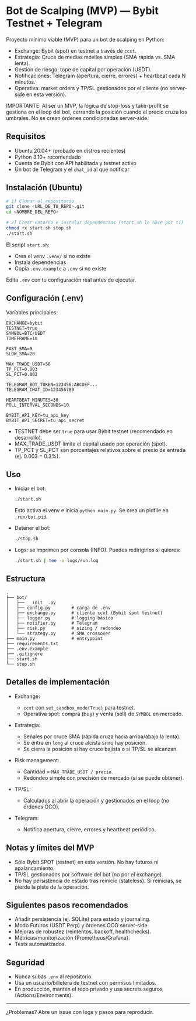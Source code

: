 # Bot de Scalping (MVP) — Bybit Testnet + Telegram

Proyecto mínimo viable (MVP) para un bot de scalping en Python:
- Exchange: Bybit (spot) en testnet a través de `ccxt`.
- Estrategia: Cruce de medias móviles simples (SMA rápida vs. SMA lenta).
- Gestión de riesgo: tope de capital por operación (USDT).
- Notificaciones: Telegram (apertura, cierre, errores) + heartbeat cada N minutos.
- Operativa: market orders y TP/SL gestionados por el cliente (no server-side en esta versión).

IMPORTANTE: Al ser un MVP, la lógica de stop-loss y take-profit se gestiona en el loop del bot, cerrando la posición cuando el precio cruza los umbrales. No se crean órdenes condicionadas server-side.

## Requisitos

- Ubuntu 20.04+ (probado en distros recientes)
- Python 3.10+ recomendado
- Cuenta de Bybit con API habilitada y testnet activo
- Un bot de Telegram y el `chat_id` al que notificar

## Instalación (Ubuntu)

```bash
# 1) Clonar el repositorio
git clone <URL_DE_TU_REPO>.git
cd <NOMBRE_DEL_REPO>

# 2) Crear entorno e instalar dependencias (start.sh lo hace por ti)
chmod +x start.sh stop.sh
./start.sh
```

El script `start.sh`:
- Crea el venv `.venv/` si no existe
- Instala dependencias
- Copia `.env.example` a `.env` si no existe

Edita `.env` con tu configuración real antes de ejecutar.

## Configuración (.env)

Variables principales:

```env
EXCHANGE=bybit
TESTNET=true
SYMBOL=BTC/USDT
TIMEFRAME=1m

FAST_SMA=9
SLOW_SMA=20

MAX_TRADE_USDT=50
TP_PCT=0.003
SL_PCT=0.002

TELEGRAM_BOT_TOKEN=123456:ABCDEF...
TELEGRAM_CHAT_ID=123456789

HEARTBEAT_MINUTES=30
POLL_INTERVAL_SECONDS=10

BYBIT_API_KEY=tu_api_key
BYBIT_API_SECRET=tu_api_secret
```

- TESTNET debe ser `true` para usar Bybit testnet (recomendado en desarrollo).
- MAX_TRADE_USDT limita el capital usado por operación (spot).
- TP_PCT y SL_PCT son porcentajes relativos sobre el precio de entrada (ej. 0.003 = 0.3%).

## Uso

- Iniciar el bot:
  ```bash
  ./start.sh
  ```
  Esto activa el venv e inicia `python main.py`. Se crea un pidfile en `.run/bot.pid`.

- Detener el bot:
  ```bash
  ./stop.sh
  ```

- Logs: se imprimen por consola (INFO). Puedes redirigirlos si quieres:
  ```bash
  ./start.sh | tee -a logs/run.log
  ```

## Estructura

```
.
├── bot/
│   ├── __init__.py
│   ├── config.py        # carga de .env
│   ├── exchange.py      # cliente ccxt (Bybit spot testnet)
│   ├── logger.py        # logging básico
│   ├── notifier.py      # Telegram
│   ├── risk.py          # sizing / redondeo
│   └── strategy.py      # SMA crossover
├── main.py              # entrypoint
├── requirements.txt
├── .env.example
├── .gitignore
├── start.sh
└── stop.sh
```

## Detalles de implementación

- Exchange:
  - `ccxt` con `set_sandbox_mode(True)` para testnet.
  - Operativa spot: compra (buy) y venta (sell) de `SYMBOL` en mercado.

- Estrategia:
  - Señales por cruce SMA (rápida cruza hacia arriba/abajo la lenta).
  - Se entra en `long` al cruce alcista si no hay posición.
  - Se cierra la posición si hay cruce bajista o si TP/SL se alcanzan.

- Risk management:
  - Cantidad = `MAX_TRADE_USDT / precio`.
  - Redondeo simple con precisión de mercado (si se puede obtener).

- TP/SL:
  - Calculados al abrir la operación y gestionados en el loop (no órdenes OCO).

- Telegram:
  - Notifica apertura, cierre, errores y heartbeat periódico.

## Notas y límites del MVP

- Sólo Bybit SPOT (testnet) en esta versión. No hay futuros ni apalancamiento.
- TP/SL gestionados por software del bot (no por el exchange).
- No hay persistencia de estado tras reinicio (stateless). Si reinicias, se pierde la pista de la operación.

## Siguientes pasos recomendados

- Añadir persistencia (ej. SQLite) para estado y journaling.
- Modo Futuros (USDT Perp) y órdenes OCO server-side.
- Mejoras de robustez (reintentos, backoff, healthchecks).
- Métricas/monitorización (Prometheus/Grafana).
- Tests automatizados.

## Seguridad

- Nunca subas `.env` al repositorio.
- Usa un usuario/billetera de testnet con permisos limitados.
- En producción, mantén el repo privado y usa secrets seguros (Actions/Environments).

---
¿Problemas? Abre un issue con logs y pasos para reproducir.
